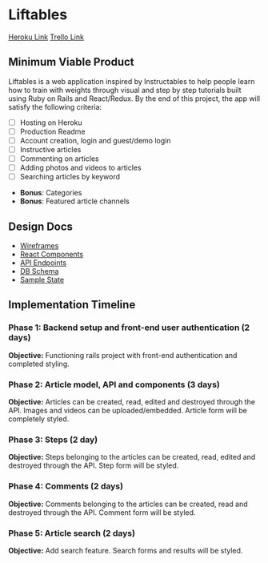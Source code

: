 # Liftables

[Heroku Link](https://liftables.herokuapp.com/)
[Trello Link](https://trello.com/b/Jp1IDArW/liftables)

## Minimum Viable Product

Liftables is a web application inspired by Instructables to help people learn how to train with weights through visual and step by step tutorials built using Ruby on Rails and React/Redux. By the end of this project, the app will satisfy the following criteria:

- [ ] Hosting on Heroku
- [ ] Production Readme
- [ ] Account creation, login and guest/demo login
- [ ] Instructive articles
- [ ] Commenting on articles
- [ ] Adding photos and videos to articles
- [ ] Searching articles by keyword
- **Bonus**: Categories
- **Bonus**: Featured article channels

## Design Docs
* [Wireframes](../docs/wireframes)
* [React Components](../docs/component-hierarchy.md)
* [API Endpoints](../docs/api-endpoints.md)
* [DB Schema](../docs/schema.md)
* [Sample State](../docs/sample-state.md)

## Implementation Timeline

### Phase 1: Backend setup and front-end user authentication (2 days)

**Objective:** Functioning rails project with front-end authentication and completed styling.

### Phase 2: Article model, API and components (3 days)

**Objective:** Articles can be created, read, edited and destroyed through the API. Images and videos can be uploaded/embedded. Article form will be completely styled.

### Phase 3: Steps (2 day)

**Objective:** Steps belonging to the articles can be created, read, edited and destroyed through the API. Step form will be styled.

### Phase 4: Comments (2 days)

**Objective:** Comments belonging to the articles can be created, read and destroyed through the API. Comment form will be styled.

### Phase 5: Article search (2 days)

**Objective:** Add search feature. Search forms and results will be styled.
